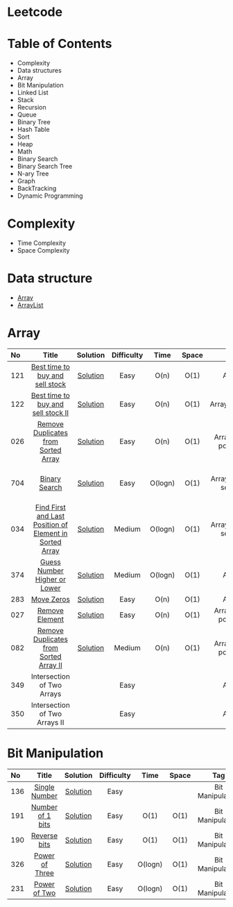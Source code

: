 # Leetcode
# Table of Contents
- Complexity
- Data structures
- Array
- Bit Manipulation
- Linked List
- Stack
- Recursion
- Queue
- Binary Tree
- Hash Table
- Sort
- Heap
- Math
- Binary Search
- Binary Search Tree
- N-ary Tree
- Graph
- BackTracking
- Dynamic Programming
# Complexity
- Time Complexity
- Space Complexity
# Data structure
- [Array](https://github.com/Cecilia-xu/Leetcode/blob/master/DataStructure/Array.md)
- [ArrayList](https://github.com/Cecilia-xu/Leetcode/blob/master/DataStructure/ArrayList.md)
# Array
| No | Title | Solution | Difficulty | Time | Space | Tag | Note |
| :----- | :-----: | :----------: |:------: |:------: |:------: |:------: |:----:|
| 121 | [Best time to buy and sell stock](https://leetcode.com/problems/best-time-to-buy-and-sell-stock/) |[Solution](https://github.com/Cecilia-xu/Leetcode/blob/master/121/Solution.md)| Easy |O(n)|O(1)|Array|[Note](https://github.com/Cecilia-xu/Leetcode/blob/master/121/Note.md)|
| 122 | [Best time to buy and sell stock II](https://leetcode.com/problems/best-time-to-buy-and-sell-stock-ii/)|[Solution](https://github.com/Cecilia-xu/Leetcode/blob/master/122/Solution.md) |Easy|O(n)|O(1)|Array,Greedy|[Note](https://github.com/Cecilia-xu/Leetcode/blob/master/122/Note.md)|
| 026 | [Remove Duplicates from Sorted Array](https://leetcode.com/problems/remove-duplicates-from-sorted-array/)|[Solution](https://github.com/Cecilia-xu/Leetcode/blob/master/26/Solution.md)|Easy|O(n)|O(1)|Array, Two pointers|[Note](https://github.com/Cecilia-xu/Leetcode/blob/master/26/Note.md)|
| 704 | [Binary Search](https://leetcode.com/problems/binary-search/)|[Solution](https://github.com/Cecilia-xu/Leetcode/blob/master/704/Solution.md)|Easy|O(logn)|O(1)|Array, binary search|[Note1: template](https://github.com/Cecilia-xu/AlgorithmReview/blob/master/Searching/binary%20search.md)<br> [Note2: generics](https://www.cnblogs.com/jasminemzy/articles/7478119.html)|
| 034 | [Find First and Last Position of Element in Sorted Array](https://leetcode.com/problems/find-first-and-last-position-of-element-in-sorted-array/)|[Solution](https://github.com/Cecilia-xu/Leetcode/blob/master/34/Solution.md)|Medium|O(logn)|O(1)|Array, binary search|[Note](https://github.com/Cecilia-xu/Leetcode/blob/master/34/Note.md)|
| 374 | [Guess Number Higher or Lower](https://leetcode.com/problems/guess-number-higher-or-lower/)|[Solution](https://github.com/Cecilia-xu/Leetcode/blob/master/374/Solution.md)|Medium|O(logn)|O(1)|Array|[Note](https://github.com/Cecilia-xu/Leetcode/blob/master/374/Note.md)|
| 283 | [Move Zeros](https://leetcode.com/problems/move-zeroes/)|[Solution](https://github.com/Cecilia-xu/Leetcode/blob/master/283/Solution.md)|Easy|O(n)|O(1)|Array|[Note](https://github.com/Cecilia-xu/Leetcode/blob/master/283/Note.md)|
| 027 | [Remove Element](https://leetcode.com/problems/remove-element/)|[Solution](https://github.com/Cecilia-xu/Leetcode/blob/master/27/Solution.md)|Easy|O(n)|O(1)|Array, Two pointers|[Note](https://github.com/Cecilia-xu/Leetcode/blob/master/27/Note.md)|
| 082 | [Remove Duplicates from Sorted Array II](https://leetcode.com/problems/remove-duplicates-from-sorted-list-ii/)|[Solution](https://github.com/Cecilia-xu/Leetcode/blob/master/82/Solution.md)|Medium|O(n)|O(1)|Array, Two pointers|[Note](https://github.com/Cecilia-xu/Leetcode/blob/master/82/Note.md)|
| 349 | Intersection of Two Arrays |  | Easy | | | Array | [Search](https://github.com/Cecilia-xu/Leetcode/blob/master/349/Tips.md)|
| 350 | Intersection of Two Arrays II|  | Easy | | |Array |[Search](https://github.com/Cecilia-xu/Leetcode/blob/master/349/Tips.md)|
# Bit Manipulation
| No | Title | Solution | Difficulty | Time | Space | Tag | Note |
| :----- | :-----: | :----------: |:------: |:------: |:------: |:------: |:----:|
| 136 |[Single Number](https://leetcode.com/problems/single-number/) | [Solution](https://github.com/Cecilia-xu/Leetcode/blob/master/136/Solution.md) | Easy | |  |Bit Manipulation| |
| 191 |[Number of 1 bits](https://leetcode.com/problems/number-of-1-bits/) | [Solution](https://github.com/Cecilia-xu/Leetcode/blob/master/191/Solution.md) | Easy |O(1)|O(1)|Bit Manipulation|[Note](https://github.com/Cecilia-xu/Leetcode/blob/master/191/Note.md) |
| 190 |[Reverse bits](https://leetcode.com/problems/reverse-bits/)|[Solution](https://github.com/Cecilia-xu/Leetcode/blob/master/190/Solution.md)|Easy|O(1)|O(1)|Bit Manipulation|[Note](https://github.com/Cecilia-xu/Leetcode/blob/master/190/Note.md)|
| 326 |[Power of Three](https://leetcode.com/problems/power-of-three/)|[Solution](https://github.com/Cecilia-xu/Leetcode/blob/master/326/Solution.md)|Easy|O(logn)|O(1)|Bit Manipulation|[Note](https://github.com/Cecilia-xu/Leetcode/blob/master/326/Note.md)|
| 231 |[Power of Two](https://leetcode.com/problems/power-of-two/)|[Solution](https://github.com/Cecilia-xu/Leetcode/blob/master/231/Solution.md)|Easy|O(logn)|O(1)|Bit Manipulation|[Note](https://github.com/Cecilia-xu/Leetcode/blob/master/231/Note.md)|
